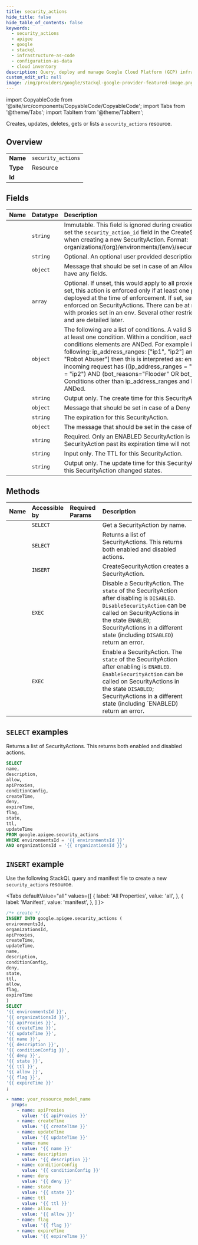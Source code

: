 ```yaml
---
title: security_actions
hide_title: false
hide_table_of_contents: false
keywords:
  - security_actions
  - apigee
  - google
  - stackql
  - infrastructure-as-code
  - configuration-as-data
  - cloud inventory
description: Query, deploy and manage Google Cloud Platform (GCP) infrastructure and resources using SQL
custom_edit_url: null
image: /img/providers/google/stackql-google-provider-featured-image.png
---
```


import CopyableCode from '@site/src/components/CopyableCode/CopyableCode';
import Tabs from '@theme/Tabs';
import TabItem from '@theme/TabItem';

Creates, updates, deletes, gets or lists a <code>security_actions</code> resource.

## Overview
<table><tbody>
<tr><td><b>Name</b></td><td><code>security_actions</code></td></tr>
<tr><td><b>Type</b></td><td>Resource</td></tr>
<tr><td><b>Id</b></td><td><CopyableCode code="google.apigee.security_actions" /></td></tr>
</tbody></table>

## Fields
| Name | Datatype | Description |
|:-----|:---------|:------------|
| <CopyableCode code="name" /> | `string` | Immutable. This field is ignored during creation as per AIP-133. Please set the `security_action_id` field in the CreateSecurityActionRequest when creating a new SecurityAction. Format: organizations/{org}/environments/{env}/securityActions/{security_action} |
| <CopyableCode code="description" /> | `string` | Optional. An optional user provided description of the SecurityAction. |
| <CopyableCode code="allow" /> | `object` | Message that should be set in case of an Allow Action. This does not have any fields. |
| <CopyableCode code="apiProxies" /> | `array` | Optional. If unset, this would apply to all proxies in the environment. If set, this action is enforced only if at least one proxy in the repeated list is deployed at the time of enforcement. If set, several restrictions are enforced on SecurityActions. There can be at most 100 enabled actions with proxies set in an env. Several other restrictions apply on conditions and are detailed later. |
| <CopyableCode code="conditionConfig" /> | `object` | The following are a list of conditions. A valid SecurityAction must contain at least one condition. Within a condition, each element is ORed. Across conditions elements are ANDed. For example if a SecurityAction has the following: ip_address_ranges: ["ip1", "ip2"] and bot_reasons: ["Flooder", "Robot Abuser"] then this is interpreted as: enforce the action if the incoming request has ((ip_address_ranges = "ip1" OR ip_address_ranges = "ip2") AND (bot_reasons="Flooder" OR bot_reasons="Robot Abuser")). Conditions other than ip_address_ranges and bot_reasons cannot be ANDed. |
| <CopyableCode code="createTime" /> | `string` | Output only. The create time for this SecurityAction. |
| <CopyableCode code="deny" /> | `object` | Message that should be set in case of a Deny Action. |
| <CopyableCode code="expireTime" /> | `string` | The expiration for this SecurityAction. |
| <CopyableCode code="flag" /> | `object` | The message that should be set in the case of a Flag action. |
| <CopyableCode code="state" /> | `string` | Required. Only an ENABLED SecurityAction is enforced. An ENABLED SecurityAction past its expiration time will not be enforced. |
| <CopyableCode code="ttl" /> | `string` | Input only. The TTL for this SecurityAction. |
| <CopyableCode code="updateTime" /> | `string` | Output only. The update time for this SecurityAction. This reflects when this SecurityAction changed states. |

## Methods
| Name | Accessible by | Required Params | Description |
|:-----|:--------------|:----------------|:------------|
| <CopyableCode code="organizations_environments_security_actions_get" /> | `SELECT` | <CopyableCode code="environmentsId, organizationsId, securityActionsId" /> | Get a SecurityAction by name. |
| <CopyableCode code="organizations_environments_security_actions_list" /> | `SELECT` | <CopyableCode code="environmentsId, organizationsId" /> | Returns a list of SecurityActions. This returns both enabled and disabled actions. |
| <CopyableCode code="organizations_environments_security_actions_create" /> | `INSERT` | <CopyableCode code="environmentsId, organizationsId" /> | CreateSecurityAction creates a SecurityAction. |
| <CopyableCode code="organizations_environments_security_actions_disable" /> | `EXEC` | <CopyableCode code="environmentsId, organizationsId, securityActionsId" /> | Disable a SecurityAction. The `state` of the SecurityAction after disabling is `DISABLED`. `DisableSecurityAction` can be called on SecurityActions in the state `ENABLED`; SecurityActions in a different state (including `DISABLED`) return an error. |
| <CopyableCode code="organizations_environments_security_actions_enable" /> | `EXEC` | <CopyableCode code="environmentsId, organizationsId, securityActionsId" /> | Enable a SecurityAction. The `state` of the SecurityAction after enabling is `ENABLED`. `EnableSecurityAction` can be called on SecurityActions in the state `DISABLED`; SecurityActions in a different state (including `ENABLED) return an error. |

## `SELECT` examples

Returns a list of SecurityActions. This returns both enabled and disabled actions.

```sql
SELECT
name,
description,
allow,
apiProxies,
conditionConfig,
createTime,
deny,
expireTime,
flag,
state,
ttl,
updateTime
FROM google.apigee.security_actions
WHERE environmentsId = '{{ environmentsId }}'
AND organizationsId = '{{ organizationsId }}'; 
```

## `INSERT` example

Use the following StackQL query and manifest file to create a new <code>security_actions</code> resource.

<Tabs
    defaultValue="all"
    values={[
        { label: 'All Properties', value: 'all', },
        { label: 'Manifest', value: 'manifest', },
    ]
}>
<TabItem value="all">

```sql
/*+ create */
INSERT INTO google.apigee.security_actions (
environmentsId,
organizationsId,
apiProxies,
createTime,
updateTime,
name,
description,
conditionConfig,
deny,
state,
ttl,
allow,
flag,
expireTime
)
SELECT 
'{{ environmentsId }}',
'{{ organizationsId }}',
'{{ apiProxies }}',
'{{ createTime }}',
'{{ updateTime }}',
'{{ name }}',
'{{ description }}',
'{{ conditionConfig }}',
'{{ deny }}',
'{{ state }}',
'{{ ttl }}',
'{{ allow }}',
'{{ flag }}',
'{{ expireTime }}'
;
```
</TabItem>
<TabItem value="manifest">

```yaml
- name: your_resource_model_name
  props:
    - name: apiProxies
      value: '{{ apiProxies }}'
    - name: createTime
      value: '{{ createTime }}'
    - name: updateTime
      value: '{{ updateTime }}'
    - name: name
      value: '{{ name }}'
    - name: description
      value: '{{ description }}'
    - name: conditionConfig
      value: '{{ conditionConfig }}'
    - name: deny
      value: '{{ deny }}'
    - name: state
      value: '{{ state }}'
    - name: ttl
      value: '{{ ttl }}'
    - name: allow
      value: '{{ allow }}'
    - name: flag
      value: '{{ flag }}'
    - name: expireTime
      value: '{{ expireTime }}'

```
</TabItem>
</Tabs>
